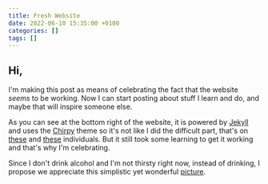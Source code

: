 ```yaml
---
title: Fresh Website
date: 2022-06-10 15:35:00 +0100
categories: []
tags: []
---
```


## Hi,

I'm making this post as means of celebrating the fact that the website *seems* to be working. Now I can start posting about stuff I learn and do, and maybe that will inspire someone else.

As you can see at the bottom right of the website, it is powered by [Jekyll](https://jekyllrb.com/) and uses the [Chirpy]() theme so it's not like I did the difficult part, that's on [these](https://github.com/jekyll/jekyll/graphs/contributors) and [these](https://github.com/cotes2020/jekyll-theme-chirpy/graphs/contributors) individuals. But it still took some learning to get it working and that's why I'm celebrating.

Since I don't drink alcohol and I'm not thirsty right now, instead of drinking, I propose we appreciate this simplistic yet wonderful [picture](/assets/img/oceanPic.jpg).